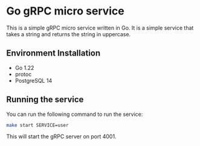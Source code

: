 # Go gRPC micro service
This is a simple gRPC micro service written in Go. It is a simple service that takes a string and returns the string in uppercase.

## Environment Installation

* Go 1.22
* protoc
* PostgreSQL 14

## Running the service

You can run the following command to run the service:

```bash
make start SERVICE=user
```

This will start the gRPC server on port 4001.